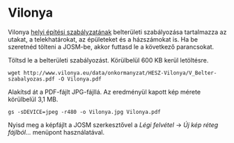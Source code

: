 # Vilonya

Vilonya [helyi építési szabályzatának](http://vilonya.eu/vinula/helyi-epitesi-szabalyzat-2/) belterületi szabályozása tartalmazza az utakat, a telekhatárokat, az épületeket és a házszámokat is. Ha be szeretnéd tölteni a JOSM-be, akkor futtasd le a következő parancsokat.

Töltsd le a belterületi szabályozást. Körülbelül 600 KB kerül letöltésre.

```
wget http://www.vilonya.eu/data/onkormanyzat/HESZ-Vilonya/V_Belter-szabalyozas.pdf -O Vilonya.pdf
```

Alakítsd át a PDF-fájlt JPG-fájllá. Az eredményül kapott kép mérete körülbelül 3,1 MB.

```
gs -sDEVICE=jpeg -r480 -o Vilonya.jpg Vilonya.pdf
```

Nyisd meg a képfájlt a JOSM szerkesztővel a *Légi felvétel* → *Új kép réteg fájlból…* menüpont használatával.
